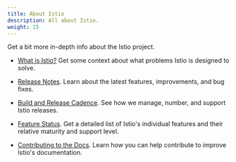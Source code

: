 ```yaml
---
title: About Istio
description: All about Istio.
weight: 15
---
```


Get a bit more in-depth info about the Istio project.

- [What is Istio?](/about/intro/) Get some context about what problems Istio is designed to solve.

- [Release Notes](/about/notes/). Learn about the latest features, improvements, and bug fixes.

- [Build and Release Cadence](/about/release-cadence/). See how we manage, number, and support Istio releases.

- [Feature Status](/about/feature-stages/). Get a detailed list of Istio's individual features and their relative
maturity and support level.

- [Contributing to the Docs](/about/contribute/). Learn how you can help contribute to improve Istio's documentation.
